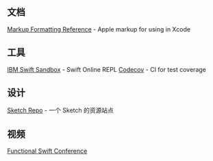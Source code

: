 ## 文档

[Markup Formatting Reference](https://developer.apple.com/library/mac/documentation/Xcode/Reference/xcode_markup_formatting_ref/index.html#//apple_ref/doc/uid/TP40016497-CH2-SW1) - Apple markup for using in Xcode

## 工具

[IBM Swift Sandbox](http://swiftlang.ng.bluemix.net/#/repl) - Swift Online REPL
[Codecov](https://codecov.io) - CI for test coverage

## 设计

[Sketch Repo](http://sketchrepo.com) - 一个 Sketch 的资源站点

## 视频

[Functional Swift Conference](http://2015.funswiftconf.com)
